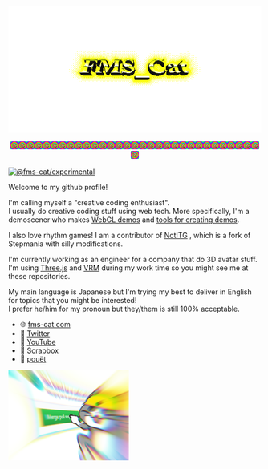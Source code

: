 <p align="center">
  <img alt="FMS_Cat" src="./images/fms_cat_gold.gif">
</p>

<p align="center">
  <img alt="FMS_Cat" src="./images/fms_cat_tiny.gif"><img alt="FMS_Cat" src="./images/fms_cat_tiny.gif"><img alt="FMS_Cat" src="./images/fms_cat_tiny.gif"><img alt="FMS_Cat" src="./images/fms_cat_tiny.gif"><img alt="FMS_Cat" src="./images/fms_cat_tiny.gif"><img alt="FMS_Cat" src="./images/fms_cat_tiny.gif"><img alt="FMS_Cat" src="./images/fms_cat_tiny.gif"><img alt="FMS_Cat" src="./images/fms_cat_tiny.gif"><img alt="FMS_Cat" src="./images/fms_cat_tiny.gif"><img alt="FMS_Cat" src="./images/fms_cat_tiny.gif"><img alt="FMS_Cat" src="./images/fms_cat_tiny.gif"><img alt="FMS_Cat" src="./images/fms_cat_tiny.gif"><img alt="FMS_Cat" src="./images/fms_cat_tiny.gif"><img alt="FMS_Cat" src="./images/fms_cat_tiny.gif"><img alt="FMS_Cat" src="./images/fms_cat_tiny.gif"><img alt="FMS_Cat" src="./images/fms_cat_tiny.gif"><img alt="FMS_Cat" src="./images/fms_cat_tiny.gif"><img alt="FMS_Cat" src="./images/fms_cat_tiny.gif"><img alt="FMS_Cat" src="./images/fms_cat_tiny.gif"><img alt="FMS_Cat" src="./images/fms_cat_tiny.gif"><img alt="FMS_Cat" src="./images/fms_cat_tiny.gif"><img alt="FMS_Cat" src="./images/fms_cat_tiny.gif"><img alt="FMS_Cat" src="./images/fms_cat_tiny.gif"><img alt="FMS_Cat" src="./images/fms_cat_tiny.gif"><img alt="FMS_Cat" src="./images/fms_cat_tiny.gif"><img alt="FMS_Cat" src="./images/fms_cat_tiny.gif"><img alt="FMS_Cat" src="./images/fms_cat_tiny.gif"><img alt="FMS_Cat" src="./images/fms_cat_tiny.gif"><img alt="FMS_Cat" src="./images/fms_cat_tiny.gif"><img alt="FMS_Cat" src="./images/fms_cat_tiny.gif"><img alt="FMS_Cat" src="./images/fms_cat_tiny.gif"><img alt="FMS_Cat" src="./images/fms_cat_tiny.gif">
</p>

[![@fms-cat/experimental](https://badge.fury.io/js/%40fms-cat%2Fexperimental.svg)](https://badge.fury.io/js/%40fms-cat%2Fexperimental)

Welcome to my github profile!

I'm calling myself a "creative coding enthusiast".  
I usually do creative coding stuff using web tech. More specifically, I'm a demoscener who makes [WebGL demos](https://github.com/FMS-Cat/until) and [tools for creating demos](https://github.com/FMS-Cat/automaton).

I also love rhythm games! I am a contributor of [NotITG](https://notitg.heysora.net/) , which is a fork of Stepmania with silly modifications.

I'm currently working as an engineer for a company that do 3D avatar stuff.  
I'm using [Three.js](https://github.com/mrdoob/three.js) and [VRM](https://github.com/vrm-c/vrm-specification) during my work time so you might see me at these repositories.

My main language is Japanese but I'm trying my best to deliver in English for topics that you might be interested!  
I prefer he/him for my pronoun but they/them is still 100% acceptable.

- 🌐 [fms-cat.com](https://fms-cat.com)
- 💬 [Twitter](https://twitter.com/FMS_Cat)
- 📼 [YouTube](https://www.youtube.com/channel/UCK1Mn6u0vl3VeW5SCwMT1eg)
- 📝 [Scrapbox](https://scrapbox.io/fms-cat/)
- 🎺 [pouët](https://www.pouet.net/user.php?who=98998)

<img width="240px" alt="merge cat" src="./images/merge_cat.png">
